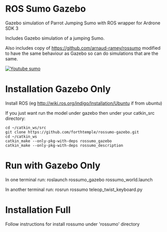 # ROS Sumo Gazebo
Gazebo simulation of Parrot Jumping Sumo with ROS wrapper for Ardrone SDK 3 

Includes Gazebo simulation of a jumping Sumo. 

Also includes copy of https://github.com/arnaud-ramey/rossumo modified to have the same behaviour as Gazebo so can do simulations that are the same.

[![Youtube sumo](http://forthtemple.com/sumo/youtube500.jpg)](https://www.youtube.com/watch?v=5opPQ47Y-WE) 


# Installation Gazebo Only
Install ROS (eg http://wiki.ros.org/indigo/Installation/Ubuntu if from ubuntu)

If you just want run the model under gazebo then under your catkin_src directory:
```
cd ~/catkin_ws/src
git clone https://github.com/forthtemple/rossumo-gazebo.git
cd ~/catkin_ws
catkin_make --only-pkg-with-deps rossumo_gazebo
catkin_make --only-pkg-with-deps rossumo_description
```

# Run with Gazebo Only
In one terminal run:
roslaunch rossumo_gazebo rossumo_world.launch

In another terminal run:
rosrun rossumo teleop_twist_keyboard.py


# Installation Full
Follow instructions for install rossumo under 'rossumo' directory

